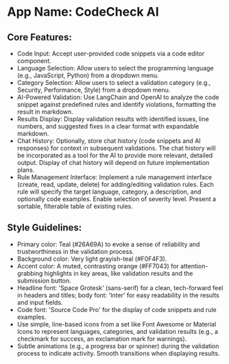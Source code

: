 # **App Name**: CodeCheck AI

## Core Features:

- Code Input: Accept user-provided code snippets via a code editor component.
- Language Selection: Allow users to select the programming language (e.g., JavaScript, Python) from a dropdown menu.
- Category Selection: Allow users to select a validation category (e.g., Security, Performance, Style) from a dropdown menu.
- AI-Powered Validation: Use LangChain and OpenAI to analyze the code snippet against predefined rules and identify violations, formatting the result in markdown.
- Results Display: Display validation results with identified issues, line numbers, and suggested fixes in a clear format with expandable markdown.
- Chat History: Optionally, store chat history (code snippets and AI responses) for context in subsequent validations. The chat history will be incorporated as a tool for the AI to provide more relevant, detailed output. Display of chat history will depend on future implementation plans.
- Rule Management Interface: Implement a rule management interface (create, read, update, delete) for adding/editing validation rules. Each rule will specify the target language, category, a description, and optionally code examples. Enable selection of severity level. Present a sortable, filterable table of existing rules.

## Style Guidelines:

- Primary color: Teal (#26A69A) to evoke a sense of reliability and trustworthiness in the validation process.
- Background color: Very light grayish-teal (#F0F4F3).
- Accent color: A muted, contrasting orange (#FF7043) for attention-grabbing highlights in key areas, like validation results and the submission button.
- Headline font: 'Space Grotesk' (sans-serif) for a clean, tech-forward feel in headers and titles; body font: 'Inter' for easy readability in the results and input fields.
- Code font: 'Source Code Pro' for the display of code snippets and rule examples.
- Use simple, line-based icons from a set like Font Awesome or Material Icons to represent languages, categories, and validation results (e.g., a checkmark for success, an exclamation mark for warnings).
- Subtle animations (e.g., a progress bar or spinner) during the validation process to indicate activity. Smooth transitions when displaying results.